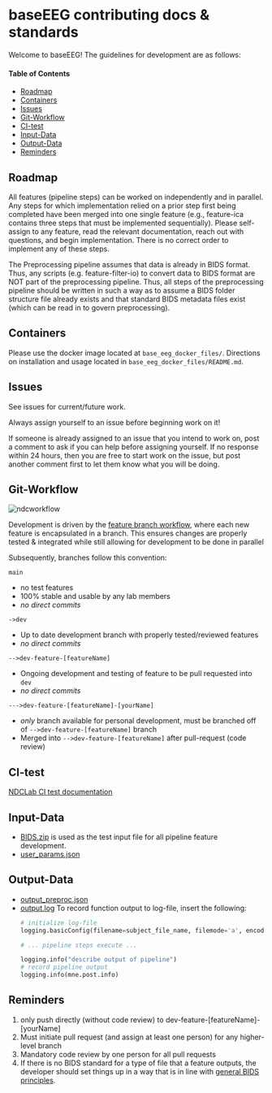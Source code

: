 # baseEEG contributing docs & standards
Welcome to baseEEG! The guidelines for development are as follows: 

#### Table of Contents
* [Roadmap](#Roadmap)  
* [Containers](#Containers)
* [Issues](#Issues)  
* [Git-Workflow](#Git-Workflow)  
* [CI-test](#CI-test)  
* [Input-Data](#Input-Data)  
* [Output-Data](#Output-Data)
* [Reminders](#Reminders)  

## Roadmap

All features (pipeline steps) can be worked on independently and in parallel. Any steps for which implementation relied on a prior step first being completed have been merged into one single feature (e.g., feature-ica contains three steps that must be implemented sequentially). Please self-assign to any feature, read the relevant documentation, reach out with questions, and begin implementation. There is no correct order to implement any of these steps.

The Preprocessing pipeline assumes that data is already in BIDS format. Thus, any scripts (e.g. feature-filter-io) to convert data to BIDS format are NOT part of the preprocessing pipeline. Thus, all steps of the preprocessing pipeline should be written in such a way as to assume a BIDS folder structure file already exists and that standard BIDS metadata files exist (which can be read in to govern preprocessing). 

## Containers

Please use the docker image located at `base_eeg_docker_files/`. Directions on installation and usage located in `base_eeg_docker_files/README.md`. 

## Issues

See issues for current/future work. 

Always assign yourself to an issue before beginning work on it!

If someone is already assigned to an issue that you intend to work on, post a comment to ask if you can help before assigning yourself. If no response within 24 hours, then you are free to start work on the issue, but post another comment first to let them know what you will be doing.

## Git-Workflow 

![ndcworkflow](https://user-images.githubusercontent.com/26397102/116148813-00512800-a6a7-11eb-9624-cd81f11d3ada.png)

Development is driven by the [feature branch workflow](https://www.atlassian.com/git/tutorials/comparing-workflows/feature-branch-workflow), where each new feature is encapsulated in a branch. This ensures changes are properly tested & integrated while still allowing for development to be done in parallel

Subsequently, branches follow this convention:

`main`
- no test features
- 100% stable and usable by any lab members 
- *no direct commits*

`->dev`
- Up to date development branch with properly tested/reviewed features 
- *no direct commits*

`-->dev-feature-[featureName]`
- Ongoing development and testing of feature to be pull requested into `dev` 
- *no direct commits*

`--->dev-feature-[featureName]-[yourName]`
- *only* branch available for personal development, must be branched off of `-->dev-feature-[featureName]` branch
- Merged into `-->dev-feature-[featureName]` after pull-request (code review)

## CI-test
[NDCLab CI test documentation](https://docs.google.com/document/d/1lTYCLn6XK4Ln-BjcNhMMqpQFhYWg6OHB/edit)

## Input-Data
- [BIDS.zip](https://drive.google.com/drive/u/0/folders/1aQY97T9EfkPEkuiCav2ei9cs0DFegO4-) is used as the test input file for all pipeline feature development. 
- [user_params.json](README.md)

## Output-Data
- [output_preproc.json](README.md)
- [output.log](README.md)
    To record function output to log-file, insert the following:
    ```python 
    # initialize log-file
    logging.basicConfig(filename=subject_file_name, filemode='a', encoding='utf-8', level=logging.NOTSET)

    # ... pipeline steps execute ...

    logging.info("describe output of pipeline")
    # record pipeline output
    logging.info(mne.post.info)
    ```

## Reminders
1. only push directly (without code review) to dev-feature-[featureName]-[yourName]
2. Must initiate pull request (and assign at least one person) for any higher-level branch
3. Mandatory code review by one person for all pull requests 
4. If there is no BIDS standard for a type of file that a feature outputs, the developer should set things up in a way that is in line with [general BIDS principles](https://www.nature.com/articles/s41597-019-0104-8).
